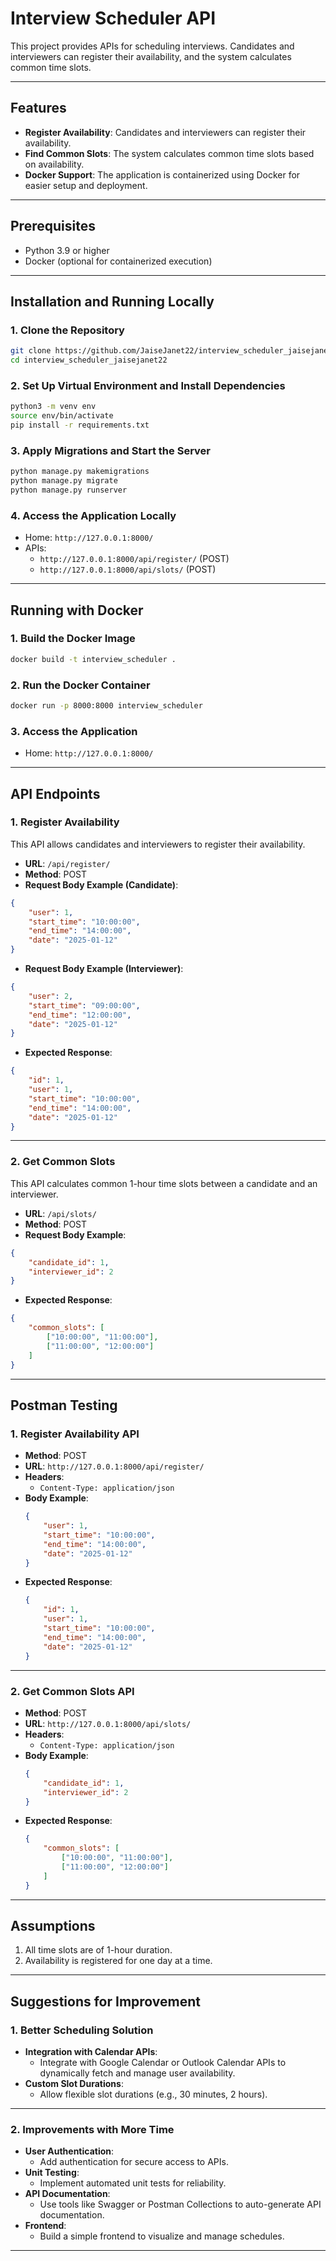 # **Interview Scheduler API**

This project provides APIs for scheduling interviews. Candidates and interviewers can register their availability, and the system calculates common time slots.

---

## **Features**
- **Register Availability**: Candidates and interviewers can register their availability.
- **Find Common Slots**: The system calculates common time slots based on availability.
- **Docker Support**: The application is containerized using Docker for easier setup and deployment.

---

## **Prerequisites**
- Python 3.9 or higher
- Docker (optional for containerized execution)

---

## **Installation and Running Locally**

### 1. Clone the Repository
```bash
git clone https://github.com/JaiseJanet22/interview_scheduler_jaisejanet22.git
cd interview_scheduler_jaisejanet22
```

### 2. Set Up Virtual Environment and Install Dependencies
```bash
python3 -m venv env
source env/bin/activate
pip install -r requirements.txt
```

### 3. Apply Migrations and Start the Server
```bash
python manage.py makemigrations
python manage.py migrate
python manage.py runserver
```

### 4. Access the Application Locally
- Home: `http://127.0.0.1:8000/`
- APIs:
  - `http://127.0.0.1:8000/api/register/` (POST)
  - `http://127.0.0.1:8000/api/slots/` (POST)

---

## **Running with Docker**

### 1. Build the Docker Image
```bash
docker build -t interview_scheduler .
```

### 2. Run the Docker Container
```bash
docker run -p 8000:8000 interview_scheduler
```

### 3. Access the Application
- Home: `http://127.0.0.1:8000/`

---

## **API Endpoints**

### **1. Register Availability**
This API allows candidates and interviewers to register their availability.

- **URL**: `/api/register/`
- **Method**: POST
- **Request Body Example (Candidate)**:
```json
{
    "user": 1,
    "start_time": "10:00:00",
    "end_time": "14:00:00",
    "date": "2025-01-12"
}
```
- **Request Body Example (Interviewer)**:
```json
{
    "user": 2,
    "start_time": "09:00:00",
    "end_time": "12:00:00",
    "date": "2025-01-12"
}
```
- **Expected Response**:
```json
{
    "id": 1,
    "user": 1,
    "start_time": "10:00:00",
    "end_time": "14:00:00",
    "date": "2025-01-12"
}
```

---

### **2. Get Common Slots**
This API calculates common 1-hour time slots between a candidate and an interviewer.

- **URL**: `/api/slots/`
- **Method**: POST
- **Request Body Example**:
```json
{
    "candidate_id": 1,
    "interviewer_id": 2
}
```
- **Expected Response**:
```json
{
    "common_slots": [
        ["10:00:00", "11:00:00"],
        ["11:00:00", "12:00:00"]
    ]
}
```

---

## **Postman Testing**

### **1. Register Availability API**
- **Method**: POST
- **URL**: `http://127.0.0.1:8000/api/register/`
- **Headers**:
  - `Content-Type: application/json`
- **Body Example**:
  ```json
  {
      "user": 1,
      "start_time": "10:00:00",
      "end_time": "14:00:00",
      "date": "2025-01-12"
  }
  ```
- **Expected Response**:
  ```json
  {
      "id": 1,
      "user": 1,
      "start_time": "10:00:00",
      "end_time": "14:00:00",
      "date": "2025-01-12"
  }
  ```

---

### **2. Get Common Slots API**
- **Method**: POST
- **URL**: `http://127.0.0.1:8000/api/slots/`
- **Headers**:
  - `Content-Type: application/json`
- **Body Example**:
  ```json
  {
      "candidate_id": 1,
      "interviewer_id": 2
  }
  ```
- **Expected Response**:
  ```json
  {
      "common_slots": [
          ["10:00:00", "11:00:00"],
          ["11:00:00", "12:00:00"]
      ]
  }
  ```

---

## **Assumptions**
1. All time slots are of 1-hour duration.
2. Availability is registered for one day at a time.

---

## **Suggestions for Improvement**

### **1. Better Scheduling Solution**
- **Integration with Calendar APIs**:
  - Integrate with Google Calendar or Outlook Calendar APIs to dynamically fetch and manage user availability.
- **Custom Slot Durations**:
  - Allow flexible slot durations (e.g., 30 minutes, 2 hours).

---

### **2. Improvements with More Time**
- **User Authentication**:
  - Add authentication for secure access to APIs.
- **Unit Testing**:
  - Implement automated unit tests for reliability.
- **API Documentation**:
  - Use tools like Swagger or Postman Collections to auto-generate API documentation.
- **Frontend**:
  - Build a simple frontend to visualize and manage schedules.

---



